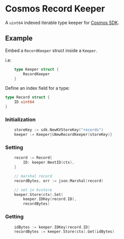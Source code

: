 # Cosmos Record Keeper

A `uint64` indexed iterable type keeper for [Cosmos SDK](https://github.com/cosmos/cosmos-sdk).

## Example

Embed a `RecordKeeper` struct inside a `Keeper`.

i.e:
```go
    type Keeper struct {
        RecordKeeper
    }
```

Define an index field for a type:

```go
type Record struct {
	ID uint64
}
```

### Initialization

```go
	storeKey := sdk.NewKVStoreKey("records")
	keeper := Keeper{&NewRecordKeeper(storeKey)}
```

### Setting

```go
	record := Record{
		ID: keeper.NextID(ctx),
	}

	// marshal record
	recordBytes, err := json.Marshal(record)

	// set in kvstore
	keeper.Store(ctx).Set(
		keeper.IDKey(record.ID),
		recordBytes)
```

### Getting

```go
	idBytes := keeper.IDKey(record.ID)
	recordBytes := keeper.Store(ctx).Get(idBytes)
```
